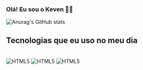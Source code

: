 ### Olá! Eu sou o Keven ✌🏼
![Anurag's GitHub stats](https://github-readme-stats.vercel.app/api?username=Keven-Costa&show_icons=true&theme=dracula)

## Tecnologias que eu uso no meu dia

<div style= "display: inline_block"><br>
    <img align= "center"alt= "HTML5"src= "https://img.shields.io/badge/HTML5-E34F26?style=for-the-badge&logo=html5&logoColor=white" />
    <img align= "center"alt= "HTML5"src= "https://img.shields.io/badge/CSS3-1572B6?style=for-the-badge&logo=css3&logoColor=white" />
    <img align= "center"alt= "HTML5"src= "https://img.shields.io/badge/JavaScript-F7DF1E?style=for-the-badge&logo=javascript&logoColor=black" />
</div>
